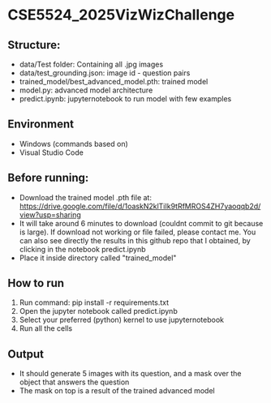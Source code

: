 # CSE5524_2025VizWizChallenge

## Structure:
- data/Test folder: Containing all .jpg images
- data/test_grounding.json: image id - question pairs
- trained_model/best_advanced_model.pth: trained model
- model.py: advanced model architecture
- predict.ipynb: jupyternotebook to run model with few examples

## Environment
- Windows (commands based on)
- Visual Studio Code

## Before running:
- Download the trained model .pth file at: https://drive.google.com/file/d/1oaskN2klTiIk9tRfMROS4ZH7yaoqqb2d/view?usp=sharing
- It will take around 6 minutes to download (couldnt commit to git because is large). If download not working or file failed, please contact me. You can also see directly the results in this github repo that I obtained, by clicking in the notebook predict.ipynb
- Place it inside directory called "trained_model"

## How to run
1. Run command: pip install -r requirements.txt
2. Open the jupyter notebook called predict.ipynb
3. Select your preferred (python) kernel to use jupyternotebook
4. Run all the cells

## Output
- It should generate 5 images with its question, and a mask over the object that answers the question
- The mask on top is a result of the trained advanced model
